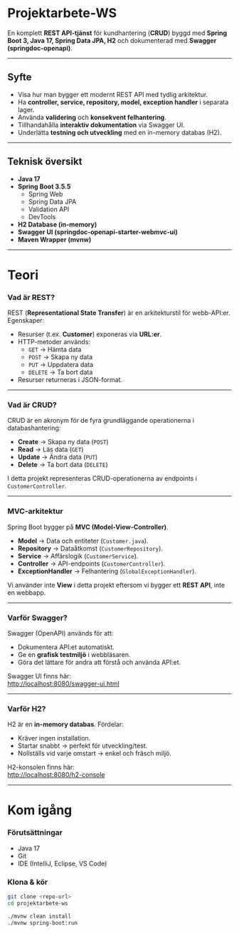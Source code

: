 # Projektarbete-WS

En komplett **REST API-tjänst** för kundhantering (**CRUD**) byggd med **Spring Boot 3, Java 17, 
Spring Data JPA, H2** och dokumenterad med **Swagger (springdoc-openapi)**.

---

## Syfte
- Visa hur man bygger ett modernt REST API med tydlig arkitektur.
- Ha **controller, service, repository, model, exception handler** i separata lager.
- Använda **validering** och **konsekvent felhantering**.
- Tillhandahålla **interaktiv dokumentation** via Swagger UI.
- Underlätta **testning och utveckling** med en in-memory databas (H2).

---

## Teknisk översikt
- **Java 17**
- **Spring Boot 3.5.5**
    - Spring Web
    - Spring Data JPA
    - Validation API
    - DevTools
- **H2 Database (in-memory)**
- **Swagger UI (springdoc-openapi-starter-webmvc-ui)**
- **Maven Wrapper (mvnw)**

---

# Teori

### Vad är REST?
REST (**Representational State Transfer**) är en arkitekturstil för webb-API:er.  
Egenskaper:
- Resurser (t.ex. **Customer**) exponeras via **URL:er**.
- HTTP-metoder används:
    - `GET` → Hämta data
    - `POST` → Skapa ny data
    - `PUT` → Uppdatera data
    - `DELETE` → Ta bort data
- Resurser returneras i JSON-format.

---

### Vad är CRUD?
CRUD är en akronym för de fyra grundläggande operationerna i databashantering:
- **Create** → Skapa ny data (`POST`)
- **Read** → Läs data (`GET`)
- **Update** → Ändra data (`PUT`)
- **Delete** → Ta bort data (`DELETE`)

I detta projekt representeras CRUD-operationerna av endpoints i `CustomerController`.

---

### MVC-arkitektur
Spring Boot bygger på **MVC (Model-View-Controller)**.
- **Model** → Data och entiteter (`Customer.java`).
- **Repository** → Dataåtkomst (`CustomerRepository`).
- **Service** → Affärslogik (`CustomerService`).
- **Controller** → API-endpoints (`CustomerController`).
- **ExceptionHandler** → Felhantering (`GlobalExceptionHandler`).

Vi använder inte **View** i detta projekt eftersom vi bygger ett **REST API**, inte en webbapp.

---

### Varför Swagger?
Swagger (OpenAPI) används för att:
- Dokumentera API:et automatiskt.
- Ge en **grafisk testmiljö** i webbläsaren.
- Göra det lättare för andra att förstå och använda API:et.

Swagger UI finns här:  
[http://localhost:8080/swagger-ui.html](http://localhost:8080/swagger-ui.html)

---

### Varför H2?
H2 är en **in-memory databas**. Fördelar:
- Kräver ingen installation.
- Startar snabbt → perfekt för utveckling/test.
- Nollställs vid varje omstart → enkel och fräsch miljö.

H2-konsolen finns här:  
[http://localhost:8080/h2-console](http://localhost:8080/h2-console)

---

# Kom igång

### Förutsättningar
- Java 17
- Git
- IDE (IntelliJ, Eclipse, VS Code)

### Klona & kör
```bash
git clone <repo-url>
cd projektarbete-ws

./mvnw clean install
./mvnw spring-boot:run
